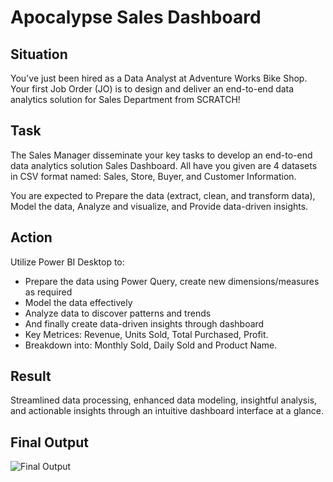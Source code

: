# Apocalypse Sales Dashboard

## Situation
You've just been hired as a Data Analyst at Adventure Works Bike Shop. Your first Job Order (JO) is to design and deliver an end-to-end data analytics solution for Sales Department from SCRATCH!
## Task
The Sales Manager disseminate your key tasks to develop an end-to-end data analytics solution Sales Dashboard. All have you given are 4 datasets in CSV format named: Sales, Store, Buyer, and Customer Information.

You are expected to Prepare the data (extract, clean, and transform data), Model the data, Analyze and visualize, and Provide data-driven insights.
## Action
Utilize Power BI Desktop to:

* Prepare the data using Power Query, create new dimensions/measures as required
* Model the data effectively
* Analyze data to discover patterns and trends
* And finally create data-driven insights through dashboard
* Key Metrices: Revenue, Units Sold, Total Purchased, Profit.
* Breakdown into: Monthly Sold, Daily Sold and Product Name.
## Result
Streamlined data processing, enhanced data modeling, insightful analysis, and actionable insights through an intuitive dashboard interface at a glance.
## Final Output
![Final Output](https://github.com/user-attachments/assets/5238ce1a-fe60-4968-b20e-08007567b099)

